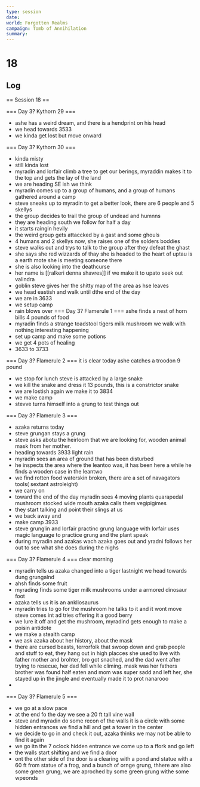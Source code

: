```yaml
---
type: session
date:
world: Forgotten Realms
campaign: Tomb of Annihilation
summary:
---
```


# 18

## Log
== Session 18 ==

=== Day 3? Kythorn 29 ===
* ashe has a weird dream, and there is a hendprint on his head
* we head towards 3533
* we kinda get lost but move onward

=== Day 3? Kythorn 30 ===
* kinda misty 
* still kinda lost 
* myradin and lorfair climb a tree to get our berings, myraddin makes it to the top and gets the lay of the land 
* we are heading SE ish we think 
* myradin comes up to a group of humans, and a group of humans gathered around a camp 
* steve sneaks up to myradin to get a better look, there are 6 people and 5 skellys 
* the group decides to trail the group of undead and humnns 
* they are heading south we follow for half a day 
* it starts raingin hevily 
* the weird group gets attaccked by a gast and some ghouls 
* 4 humans and 2 skellys now, she raises one of the solders boddies 
 * steve walks out and trys to talk to the group after they defeat the ghast 
* she says she red wizzards of thay 
she is headed to the  heart of uptau is a earth mote  she is meeting someone there 
* she is also looking into the deathcurse 
* her name is [[ralkeri denna shavres]] 
if we make it to upato seek out valindra 
* goblin steve gives her the shitty map of the area as hse leaves 
* we head eastish and walk until dthe end of the day 
* we are in 3633 
* we setup camp 
* rain blows over
=== Day 3? Flamerule 1 === 
ashe finds a nest of horn bills 4 pounds of food 
* myradin finds a strange toadstool tigers milk mushroom 
we walk with nothing interesting happening 
* set up camp and make some potions 
* we get 4 pots of healing 
* 3633 to 3733

=== Day 3? Flamerule 2 === 
it is clear today 
ashe catches a troodon 9 pound 
* we stop for lunch steve is attacked by a large snake 
* we kill the snake and dress it 13 pounds, this is a constrictor snake 
* we are lostish again we make it to 3834
* we make camp 
* stevve turns himself into a grung to test things out 

=== Day 3? Flamerule 3 ===
* azaka returns today 
* steve grungan stays a grung
* steve asks abotu the heirloom that we are looking for, wooden animal mask from her mother.
* heading towards 3933 
light rain 
* myradin sees an area of ground that has been disturbed 
* he inspects the area where the leantoo was, it has been here a while he finds a wooden case in the leantwo 
* we find rotten food waterskin broken, there are a set of navagators tools( sextant astroleight)
* we carry on 
* toward the end of the day myradin sees 4 moving plants quarapedal mushroom stocked wide mouth   azaka calls them vegipigimes 
* they start talking and point their slings at us
* we back away and  
* make camp 3933
* steve grunglin and lorfair practinc grung language with lorfair uses magic language to practice grung and the plant speak 
* during myradin and azakas wach azaka goes out and yradni follows her out to see what she does during the nighs 

=== Day 3? Flamerule 4 ===
clear morning 
* myradin tells us azaka changed into a tiger lastnight 
we head towards dung grungalnd 
* ahsh finds some fruit 
* myrading finds some tiger milk mushrooms under a armored dinosaur foot 
*  azaka tells us it is an ankliosaurus 
* myradin tries to go for the mushroom he talks to it and it wont move
steve comes int ad tries offering it a good berry 
* we lure it off and get the mushroom, myradind gets enough to make a poisin antidote 
* we make a stealth camp
* we ask azaka about her history, about the mask 
* there are cursed beasts, terrorfolk that swoop down and grab people and stuff to eat, they hang out in high placces
she used to live with father mother and brohter, bro got snached, and the dad went after trying to resecue, her dad fell while climing. mask was her fathers brother was found half eaten and mom was super sadd and left her, she stayed up in the jingle and eventually made it to prot nanarooo 
* 
=== Day 3? Flamerule 5 ===
* we go at a slow pace 
* at the end fo the day we see a 20 ft tall vine wall 
* steve and myradin do some recon of the walls it is a circle with some hidden entrances we find a hill and get a tower in the center 
* we decide to go in and check it out, azaka thinks we may not be able to find it again 
* we go itn the 7 oclock hidden entrance we come up to a ffork and go left 
* the walls start shifting and we find a door 
* ont the other side of the door is a clearing with a pond and statue with a 60 ft from statue of a frog, and a bunch of ornge grung, thhere are also some green grung, we are aproched by some green grung withe some wpeonds
